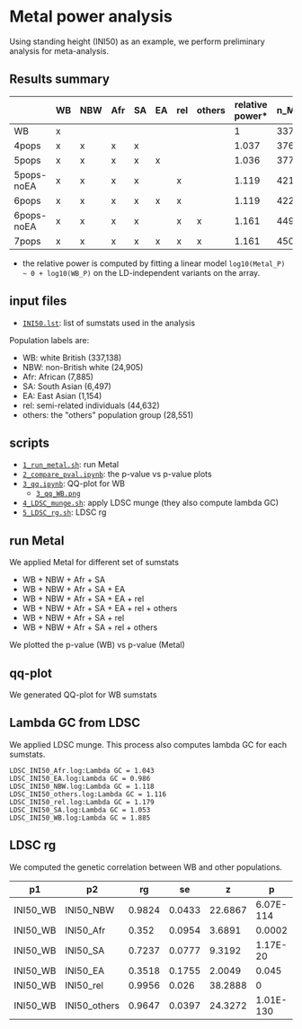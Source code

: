 # Metal power analysis

Using standing height (INI50) as an example, we perform preliminary analysis for meta-analysis.

## Results summary

|            | WB | NBW | Afr | SA | EA | rel | others | relative power* | n_Metal |
|------------|----|-----|-----|----|----|-----|--------|-----------------|---------|
| WB         | x  |     |     |    |    |     |        | 1               | 337138  |
| 4pops      | x  | x   | x   | x  |    |     |        | 1.037           | 376425  |
| 5pops      | x  | x   | x   | x  | x  |     |        | 1.036           | 377579  |
| 5pops-noEA | x  | x   | x   | x  |    | x   |        | 1.119           | 421057  |
| 6pops      | x  | x   | x   | x  | x  | x   |        | 1.119           | 422211  |
| 6pops-noEA | x  | x   | x   | x  |    | x   | x      | 1.161           | 449608  |
| 7pops      | x  | x   | x   | x  | x  | x   | x      | 1.161           | 450762  |

- the relative power is computed by fitting a linear model `log10(Metal_P) ~ 0 + log10(WB_P)` on the LD-independent variants on the array.

## input files

- [`INI50.lst`](INI50.lst): list of sumstats used in the analysis

Population labels are:

- WB: white British (337,138)
- NBW: non-British white (24,905)
- Afr: African (7,885)
- SA: South Asian (6,497)
- EA: East Asian (1,154)
- rel: semi-related individuals (44,632)
- others: the "others" population group (28,551)

## scripts

- [`1_run_metal.sh`](1_run_metal.sh): run Metal
- [`2_compare_pval.ipynb`](2_compare_pval.ipynb): the p-value vs p-value plots
- [`3_qq.ipynb`](3_qq.ipynb): QQ-plot for WB
  - [`3_qq_WB.png`](3_qq_WB.png)
- [`4_LDSC_munge.sh`](4_LDSC_munge.sh): apply LDSC munge (they also compute lambda GC)
- [`5_LDSC_rg.sh`](5_LDSC_rg.sh): LDSC rg

## run Metal

We applied Metal for different set of sumstats

- WB + NBW + Afr + SA
- WB + NBW + Afr + SA + EA
- WB + NBW + Afr + SA + EA + rel
- WB + NBW + Afr + SA + EA + rel + others
- WB + NBW + Afr + SA + rel
- WB + NBW + Afr + SA + rel + others

We plotted the p-value (WB) vs p-value (Metal)

## qq-plot

We generated QQ-plot for WB sumstats

## Lambda GC from LDSC

We applied LDSC munge. This process also computes lambda GC for each sumstats.

```{bash}
LDSC_INI50_Afr.log:Lambda GC = 1.043
LDSC_INI50_EA.log:Lambda GC = 0.986
LDSC_INI50_NBW.log:Lambda GC = 1.118
LDSC_INI50_others.log:Lambda GC = 1.116
LDSC_INI50_rel.log:Lambda GC = 1.179
LDSC_INI50_SA.log:Lambda GC = 1.053
LDSC_INI50_WB.log:Lambda GC = 1.885
```

## LDSC rg

We computed the genetic correlation between WB and other populations.

| p1       | p2           | rg     | se     | z       | p         | h2_obs | h2_obs_se | h2_int | h2_int_se | gcov_int | gcov_int_se |
|----------|--------------|--------|--------|---------|-----------|--------|-----------|--------|-----------|----------|-------------|
| INI50_WB | INI50_NBW    | 0.9824 | 0.0433 | 22.6867 | 6.07E-114 | 0.4647 | 0.0453    | 1.0154 | 0.0076    | 0.039    | 0.0086      |
| INI50_WB | INI50_Afr    | 0.352  | 0.0954 | 3.6891  | 0.0002    | 0.1941 | 0.0861    | 1.0284 | 0.0066    | 0.0102   | 0.0071      |
| INI50_WB | INI50_SA     | 0.7237 | 0.0777 | 9.3192  | 1.17E-20  | 0.3825 | 0.0768    | 1.0164 | 0.0053    | -0.01    | 0.0064      |
| INI50_WB | INI50_EA     | 0.3518 | 0.1755 | 2.0049  | 0.045     | 0.4907 | 0.4564    | 0.9891 | 0.0065    | 0.0077   | 0.007       |
| INI50_WB | INI50_rel    | 0.9956 | 0.026  | 38.2888 | 0         | 0.4546 | 0.0333    | 1.0252 | 0.0082    | 0.0722   | 0.0096      |
| INI50_WB | INI50_others | 0.9647 | 0.0397 | 24.3272 | 1.01E-130 | 0.4016 | 0.0339    | 1.0152 | 0.0068    | 0.0255   | 0.0084      |
